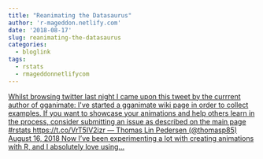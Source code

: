```yaml
---
title: "Reanimating the Datasaurus"
author: 'r-mageddon.netlify.com'
date: '2018-08-17'
slug: reanimating-the-datasaurus
categories:
  - bloglink
tags:
  - rstats
  - rmageddonnetlifycom
---
```


[Whilst browsing twitter last night I came upon this tweet by the currrent author of gganimate: I've started a gganimate wiki page in order to collect examples. If you want to showcase your animations and help others learn in the process, consider submitting an issue as described on the main page #rstats https://t.co/VrT5IV2izr — Thomas Lin Pedersen (@thomasp85) August 16, 2018 Now I’ve been experimenting a lot with creating animations with R, and I absolutely love using...<click to read more>](https://r-mageddon.netlify.com/post/reanimating-the-datasaurus/)

